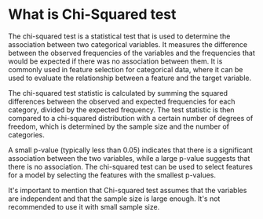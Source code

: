 # What is Chi-Squared test

The chi-squared test is a statistical test that is used to determine the association between two categorical variables. It measures the difference between the observed frequencies of the variables and the frequencies that would be expected if there was no association between them. It is commonly used in feature selection for categorical data, where it can be used to evaluate the relationship between a feature and the target variable.

The chi-squared test statistic is calculated by summing the squared differences between the observed and expected frequencies for each category, divided by the expected frequency. The test statistic is then compared to a chi-squared distribution with a certain number of degrees of freedom, which is determined by the sample size and the number of categories.

A small p-value (typically less than 0.05) indicates that there is a significant association between the two variables, while a large p-value suggests that there is no association. The chi-squared test can be used to select features for a model by selecting the features with the smallest p-values.

It's important to mention that Chi-squared test assumes that the variables are independent and that the sample size is large enough. It's not recommended to use it with small sample size.